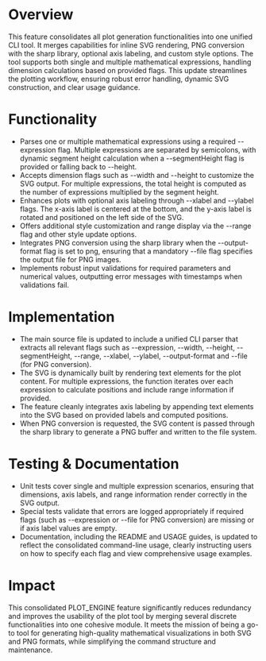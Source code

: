 # Overview
This feature consolidates all plot generation functionalities into one unified CLI tool. It merges capabilities for inline SVG rendering, PNG conversion with the sharp library, optional axis labeling, and custom style options. The tool supports both single and multiple mathematical expressions, handling dimension calculations based on provided flags. This update streamlines the plotting workflow, ensuring robust error handling, dynamic SVG construction, and clear usage guidance.

# Functionality
- Parses one or multiple mathematical expressions using a required --expression flag. Multiple expressions are separated by semicolons, with dynamic segment height calculation when a --segmentHeight flag is provided or falling back to --height.
- Accepts dimension flags such as --width and --height to customize the SVG output. For multiple expressions, the total height is computed as the number of expressions multiplied by the segment height.
- Enhances plots with optional axis labeling through --xlabel and --ylabel flags. The x-axis label is centered at the bottom, and the y-axis label is rotated and positioned on the left side of the SVG.
- Offers additional style customization and range display via the --range flag and other style update options.
- Integrates PNG conversion using the sharp library when the --output-format flag is set to png, ensuring that a mandatory --file flag specifies the output file for PNG images.
- Implements robust input validations for required parameters and numerical values, outputting error messages with timestamps when validations fail.

# Implementation
- The main source file is updated to include a unified CLI parser that extracts all relevant flags such as --expression, --width, --height, --segmentHeight, --range, --xlabel, --ylabel, --output-format and --file (for PNG conversion).
- The SVG is dynamically built by rendering text elements for the plot content. For multiple expressions, the function iterates over each expression to calculate positions and include range information if provided.
- The feature cleanly integrates axis labeling by appending text elements into the SVG based on provided labels and computed positions.
- When PNG conversion is requested, the SVG content is passed through the sharp library to generate a PNG buffer and written to the file system.

# Testing & Documentation
- Unit tests cover single and multiple expression scenarios, ensuring that dimensions, axis labels, and range information render correctly in the SVG output.
- Special tests validate that errors are logged appropriately if required flags (such as --expression or --file for PNG conversion) are missing or if axis label values are empty.
- Documentation, including the README and USAGE guides, is updated to reflect the consolidated command-line usage, clearly instructing users on how to specify each flag and view comprehensive usage examples.

# Impact
This consolidated PLOT_ENGINE feature significantly reduces redundancy and improves the usability of the plot tool by merging several discrete functionalities into one cohesive module. It meets the mission of being a go-to tool for generating high-quality mathematical visualizations in both SVG and PNG formats, while simplifying the command structure and maintenance.
